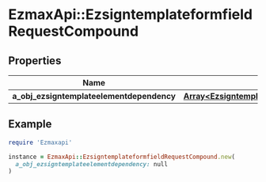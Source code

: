 # EzmaxApi::EzsigntemplateformfieldRequestCompound

## Properties

| Name | Type | Description | Notes |
| ---- | ---- | ----------- | ----- |
| **a_obj_ezsigntemplateelementdependency** | [**Array&lt;EzsigntemplateelementdependencyRequestCompound&gt;**](EzsigntemplateelementdependencyRequest.md) |  | [optional] |

## Example

```ruby
require 'Ezmaxapi'

instance = EzmaxApi::EzsigntemplateformfieldRequestCompound.new(
  a_obj_ezsigntemplateelementdependency: null
)
```

